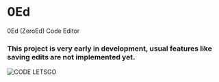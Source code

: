 # 0Ed
 0Ed (ZeroEd) Code Editor

### This project is very early in development, usual features like saving edits are not implemented yet.

![CODE LETSGO](https://github.com/wAIfu-DEV/0Ed/blob/main/resources/readme-assets/code.gif)